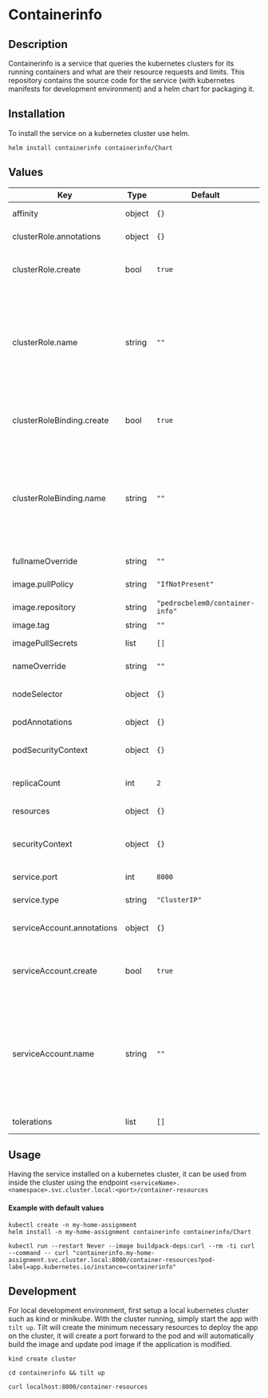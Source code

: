 # Containerinfo

## Description
Containerinfo is a service that queries the kubernetes clusters for its running containers and what are their resource requests and limits.
This repository contains the source code for the service (with kubernetes manifests for development environment) and a helm chart for packaging it.

## Installation
To install the service on a kubernetes cluster use helm.

```
helm install containerinfo containerinfo/Chart
```

## Values

| Key | Type | Default | Description |
|-----|------|---------|-------------|
| affinity | object | `{}` | Deployment affinity |
| clusterRole.annotations | object | `{}` | Cluster role annotations |
| clusterRole.create | bool | `true` | Whether a cluster role should be created |
| clusterRole.name | string | `""` | Name of cluster role. If empty and create = true a name is generated from the release name |
| clusterRoleBinding.create | bool | `true` | Whether a cluster role binding should be created  |
| clusterRoleBinding.name | string | `""` | Name of cluster role. If empty and create = true a name is generated from the release name |
| fullnameOverride | string | `""` | Override full name |
| image.pullPolicy | string | `"IfNotPresent"` | Image pull policy |
| image.repository | string | `"pedrocbelem0/container-info"` | Image repository |
| image.tag | string | `""` | Image tag |
| imagePullSecrets | list | `[]` |  Image pull secrets|
| nameOverride | string | `""` | Override name |
| nodeSelector | object | `{}` | Deployment node seletor |
| podAnnotations | object | `{}` | Annotations for pod |
| podSecurityContext | object | `{}` |  Pod security context |
| replicaCount | int | `2` | Number of deployment replicas |
| resources | object | `{}` | Container resources |
| securityContext | object | `{}` | Security context for pod template |
| service.port | int | `8000` | Service Port |
| service.type | string | `"ClusterIP"` | Type of deployment |
| serviceAccount.annotations | object | `{}` | Annotations for service account |
| serviceAccount.create | bool | `true` | Whether a service  account should be created |
| serviceAccount.name | string | `""` | Service account name. If empty and create = true a name is generated from the release name |
| tolerations | list | `[]` | Deployment tolerations |

## Usage
Having the service installed on a kubernetes cluster, it can be used from inside the cluster using the endpoint `<serviceName>.<namespace>.svc.cluster.local:<port>/container-resources`

#### Example with default values
```
kubectl create -n my-home-assignment
helm install -n my-home-assignment containerinfo containerinfo/Chart

kubectl run --restart Never --image buildpack-deps:curl --rm -ti curl --command -- curl "containerinfo.my-home-assignment.svc.cluster.local:8000/container-resources?pod-label=app.kubernetes.io/instance=containerinfo"
```

## Development
For local development environment, first setup a local kubernetes cluster such as kind or minikube.
With the cluster running, simply start the app with `tilt up`. Tilt will create the minimum necessary resources to deploy the app on the cluster, it will create a port forward to the pod and will automatically build the image and update pod image if the application is modified.

```
kind create cluster

cd containerinfo && tilt up

curl localhost:8000/container-resources
```
